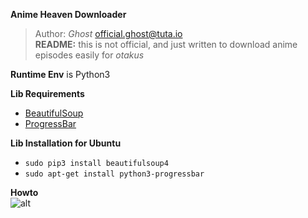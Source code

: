 **Anime Heaven Downloader**  
> Author: *Ghost* [official.ghost@tuta.io](mailto:official.ghost@tuta.io)  
> **README:** this is not official, and just written to download anime episodes easily for *otakus*  

**Runtime Env** is Python3  

**Lib Requirements**  
- [BeautifulSoup](https://pypi.python.org/pypi/beautifulsoup4)  
- [ProgressBar](https://pypi.python.org/pypi/progressbar2)  

**Lib Installation for Ubuntu**
- `sudo pip3 install beautifulsoup4`
- `sudo apt-get install python3-progressbar`

**Howto**  
![alt](http://)
